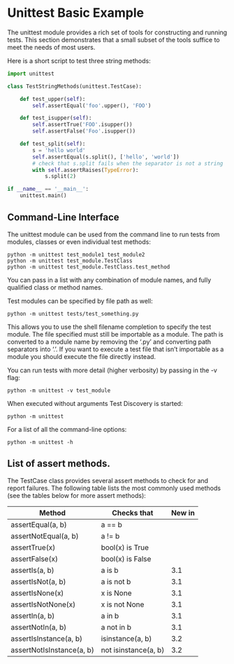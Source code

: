 # Unittest Basic Example
The unittest module provides a rich set of tools for constructing and running tests. This section demonstrates that a small subset of the tools suffice to meet the needs of most users.

Here is a short script to test three string methods:

```python
import unittest

class TestStringMethods(unittest.TestCase):

    def test_upper(self):
        self.assertEqual('foo'.upper(), 'FOO')

    def test_isupper(self):
        self.assertTrue('FOO'.isupper())
        self.assertFalse('Foo'.isupper())

    def test_split(self):
        s = 'hello world'
        self.assertEqual(s.split(), ['hello', 'world'])
        # check that s.split fails when the separator is not a string
        with self.assertRaises(TypeError):
            s.split(2)

if __name__ == '__main__':
    unittest.main()
```

## Command-Line Interface
The unittest module can be used from the command line to run tests from modules, classes or even individual test methods:

```
python -m unittest test_module1 test_module2
python -m unittest test_module.TestClass
python -m unittest test_module.TestClass.test_method
```
You can pass in a list with any combination of module names, and fully qualified class or method names.

Test modules can be specified by file path as well:
```
python -m unittest tests/test_something.py
```
This allows you to use the shell filename completion to specify the test module. The file specified must still be importable as a module. The path is converted to a module name by removing the ‘.py’ and converting path separators into ‘.’. If you want to execute a test file that isn’t importable as a module you should execute the file directly instead.

You can run tests with more detail (higher verbosity) by passing in the -v flag:
```
python -m unittest -v test_module
```
When executed without arguments Test Discovery is started:
```
python -m unittest
```
For a list of all the command-line options:
```
python -m unittest -h
```
## List of assert methods.
The TestCase class provides several assert methods to check for and report failures. The following table lists the most commonly used methods (see the tables below for more assert methods):

| Method                    | Checks that          | New in |
|---------------------------|----------------------|--------|
| assertEqual(a, b)         | a == b               |        |
| assertNotEqual(a, b)      | a != b               |        |
| assertTrue(x)             | bool(x) is True      |        |
| assertFalse(x)            | bool(x) is False     |        |
| assertIs(a, b)            | a is b               | 3.1    |
| assertIsNot(a, b)         | a is not b           | 3.1    |
| assertIsNone(x)           | x is None            | 3.1    |
| assertIsNotNone(x)        | x is not None        | 3.1    |
| assertIn(a, b)            | a in b               | 3.1    |
| assertNotIn(a, b)         | a not in b           | 3.1    |
| assertIsInstance(a, b)    | isinstance(a, b)     | 3.2    |
| assertNotIsInstance(a, b) | not isinstance(a, b) | 3.2    |